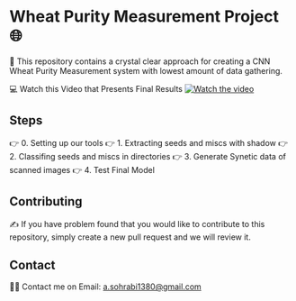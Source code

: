 # Wheat Purity Measurement Project 🌐
🍎 This repository contains a crystal clear approach for creating a CNN Wheat Purity Measurement system with lowest amount of data gathering.

💻 Watch this Video that Presents Final Results
[![Watch the video](https://img.youtube.com/vi/mN5CY_-RAEs/0.jpg)](https://www.youtube.com/watch?v=mN5CY_-RAEs)

## Steps
👉 0. Setting up our tools
👉 1. Extracting seeds and miscs with shadow
👉 2. Classifing seeds and miscs in directories
👉 3. Generate Synetic data of scanned images
👉 4. Test Final Model

## Contributing
✍️ If you have problem found that you would like to contribute to this repository, simply create a new pull request and we will review it.

## Contact
🙋‍♀️ Contact me on Email: a.sohrabi1380@gmail.com